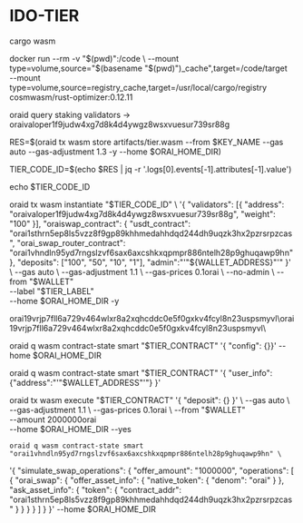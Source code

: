 # IDO-TIER

cargo wasm

docker run --rm -v "$(pwd)":/code \
  --mount type=volume,source="$(basename "$(pwd)")_cache",target=/code/target \
  --mount type=volume,source=registry_cache,target=/usr/local/cargo/registry \
  cosmwasm/rust-optimizer:0.12.11

oraid query staking validators -> oraivaloper1f9judw4xg7d8k4d4ywgz8wsxvuesur739sr88g

RES=$(oraid tx wasm store artifacts/tier.wasm --from $KEY_NAME --gas auto --gas-adjustment 1.3 -y --home $ORAI_HOME_DIR)

TIER_CODE_ID=$(echo $RES | jq -r '.logs[0].events[-1].attributes[-1].value')

echo $TIER_CODE_ID

oraid tx wasm instantiate "$TIER_CODE_ID"                                  \
    '{
        "validators": [{  
          "address": "oraivaloper1f9judw4xg7d8k4d4ywgz8wsxvuesur739sr88g", 
          "weight": "100"  
        }],  
        "oraiswap_contract": {  
          "usdt_contract": "orai1sthrn5ep8ls5vzz8f9gp89khhmedahhdqd244dh9uqzk3hx2pzrsrpzcas",  
          "orai_swap_router_contract": "orai1vhndln95yd7rngslzvf6sax6axcshkxqpmpr886ntelh28p9ghuqawp9hn"
        },
        "deposits": ["100", "50", "10", "1"],
        "admin":"'"${WALLET_ADDRESS}"'"
    }'                                               \
    --gas auto                                    \
    --gas-adjustment 1.1          \
    --gas-prices 0.1orai    \
    --no-admin     \
    --from "$WALLET"                                 \
    --label "$TIER_LABEL"                            \
    --home $ORAI_HOME_DIR -y

orai19vrjp7fll6a729v464wlxr8a2xqhcddc0e5f0gxkv4fcyl8n23uspsmyvl\orai19vrjp7fll6a729v464wlxr8a2xqhcddc0e5f0gxkv4fcyl8n23uspsmyvl\

oraid q wasm contract-state smart "$TIER_CONTRACT" '{ "config": {}}' --home $ORAI_HOME_DIR

oraid q wasm contract-state smart "$TIER_CONTRACT" '{ "user_info": {"address":"'"$WALLET_ADDRESS"'"} }'

oraid tx wasm execute "$TIER_CONTRACT" '{ "deposit": {} }' \
  --gas auto                                    \
    --gas-adjustment 1.1          \
    --gas-prices 0.1orai     \
    --from "$WALLET"                                 \
    --amount 2000000orai                            \
    --home $ORAI_HOME_DIR --yes

    oraid q wasm contract-state smart "orai1vhndln95yd7rngslzvf6sax6axcshkxqpmpr886ntelh28p9ghuqawp9hn" \
'{
 "simulate_swap_operations": {
 "offer_amount": "1000000",
 "operations": [
 {
 "orai_swap": {
 "offer_asset_info": {
 "native_token": {
 "denom": "orai"
 }
 },
 "ask_asset_info": {
 "token": {
 "contract_addr": "orai1sthrn5ep8ls5vzz8f9gp89khhmedahhdqd244dh9uqzk3hx2pzrsrpzcas"
 }
 }
 }
 }
 ]
 }
}' --home $ORAI_HOME_DIR